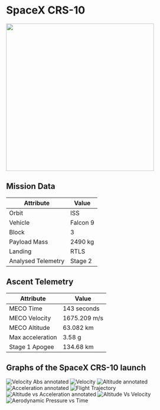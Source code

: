 # SpaceX CRS-10

<img src="http://i.imgur.com/4zo17M6.png" width=400px>

## Mission Data

| Attribute | Value |
| ------------- | ------------- |
| Orbit | ISS  |
| Vehicle | Falcon 9  |
| Block | 3  |
| Payload Mass | 2490 kg |
| Landing | RTLS |
| Analysed Telemetry| Stage 2 |




## Ascent Telemetry

| Attribute | Value |
| ------------- | ------------- |
| MECO Time | 143 seconds |
| MECO Velocity | 1675.209 m/s |
| MECO Altitude | 63.082 km |
| Max acceleration | 3.58 g|
| Stage 1 Apogee | 134.68 km |





## Graphs of the SpaceX CRS-10 launch

![Velocity Abs annotated](https://i.imgur.com/NDuc2DV.png)
![Velocity](https://i.imgur.com/NBj1Yhu.png)
![Altitude annotated](https://i.imgur.com/ldxyTxe.png)
![Acceleration annotated](https://github.com/shahar603/Telemetry-Data/blob/master/CRS-10/Acceleration%20annotated.png)
![Flight Trajectory](https://i.imgur.com/pHDLeFF.png)
![Altitude vs Acceleration annotated](https://i.imgur.com/nHYBl3S.png)
![Altitude Vs Velocity](https://i.imgur.com/DYG7lKs.png)
![Aerodynamic Pressure vs Time](https://i.imgur.com/SCjXlat.png)
